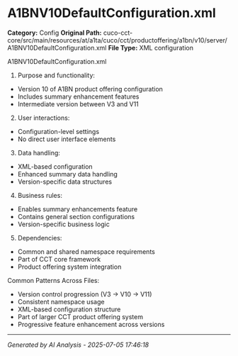 # A1BNV10DefaultConfiguration.xml

**Category:** Config
**Original Path:** cuco-cct-core/src/main/resources/at/a1ta/cuco/cct/productoffering/a1bn/v10/server/A1BNV10DefaultConfiguration.xml
**File Type:** XML configuration

A1BNV10DefaultConfiguration.xml
1. Purpose and functionality:
- Version 10 of A1BN product offering configuration
- Includes summary enhancement features
- Intermediate version between V3 and V11

2. User interactions:
- Configuration-level settings
- No direct user interface elements

3. Data handling:
- XML-based configuration
- Enhanced summary data handling
- Version-specific data structures

4. Business rules:
- Enables summary enhancements feature
- Contains general section configurations
- Version-specific business logic

5. Dependencies:
- Common and shared namespace requirements
- Part of CCT core framework
- Product offering system integration

Common Patterns Across Files:
- Version control progression (V3 → V10 → V11)
- Consistent namespace usage
- XML-based configuration structure
- Part of larger CCT product offering system
- Progressive feature enhancement across versions

---
*Generated by AI Analysis - 2025-07-05 17:46:18*

